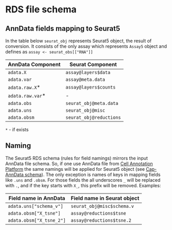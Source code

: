 # RDS file schema

## AnnData fields mapping to Seurat5

In the table below `seurat_obj` represents Seurat5 object, the result of conversion. It consists of the only assay which represents `Assay5` object and defines as `assay <- seurat_obs[["RNA"]]`

| AnnData Component  | Seurat Component                       |
|--------------------|----------------------------------------|
| `adata.X`          | `assay@layers$data`                    |
| `adata.var`        | `assay@meta.data`                      |
| `adata.raw.X`*     | `assay@layers$counts`                  |
| `adata.raw.var`*   | -                                      |
| `adata.obs`        | `seurat_obj@meta.data`                 |
| `adata.uns`        | `seurat_obj@misc`                      |
| `adata.obsm`       | `seurat_obj@reductions`                |
`*` - if exists

## Naming

The Seurat5 RDS schema (rules for field namings) mirrors the input AnnData file schema. So, if one use AnnData file from [Cell Annotation Platform](https://celltype.info/) the same namings will be applied for Seurat5 object (see [Cap-AnnData schema](https://github.com/cellannotation/cell-annotation-schema/blob/main/docs/cap_anndata_schema.md)). The only exception is names of keys in mapping fields like `.uns` and `.obsm`. For those fields the all underscores `_` will be replaced with `.`, and if the key starts with `X_`, this prefix will be removed. Examples:

 
| Field name in AnnData      | Field name in Seurat object            |
|----------------------------|----------------------------------------|
| `adata.uns["schema_v"]`    | `seurat_obj@misc$schema.v`             |
| `adata.obsm["X_tsne"]`     | `assay@reductions$tsne`                |
| `adata.obsm["X_tsne_2"]`   | `assay@reductions$tsne.2`              |
